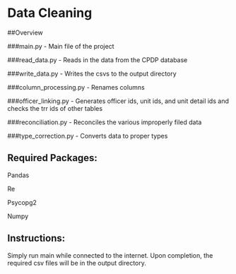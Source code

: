 # Data Cleaning

##Overview

###main.py - Main file of the project

###read_data.py - Reads in the data from the CPDP database

###write_data.py - Writes the csvs to the output directory

###column_processing.py - Renames columns

###officer_linking.py - Generates officer ids, unit ids, and unit detail ids and checks the trr ids of other tables

###reconciliation.py - Reconciles the various improperly filed data

###type_correction.py - Converts data to proper types

## Required Packages:
Pandas
  
Re
  
Psycopg2

Numpy

## Instructions:

Simply run main while connected to the internet.  Upon completion, the required csv files will be in the output directory.
